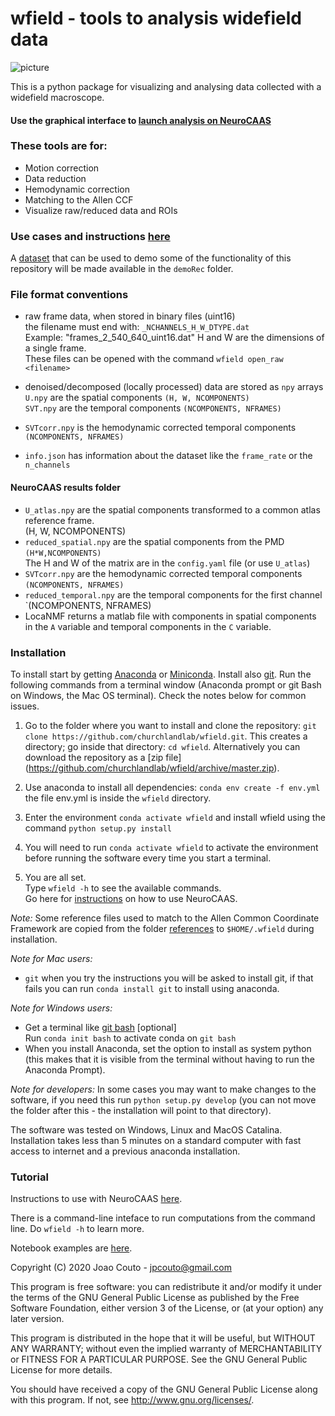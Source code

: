 # wfield - tools to analysis widefield data

![picture](images/timelapse.png)

This is a python package for visualizing and analysing data collected with a widefield macroscope.

#### Use the graphical interface to [launch analysis on NeuroCAAS](usecases.md)

### These tools are for:
  - Motion correction
  - Data reduction
  - Hemodynamic correction
  - Matching to the Allen CCF
  - Visualize raw/reduced data and ROIs

### Use cases and instructions [here](usecases.md)

A [dataset](http://repository.cshl.edu/id/eprint/38599/) that can be used to demo some of the functionality of this repository will be made available in the ``demoRec`` folder.

### File format conventions

  - raw frame data, when stored in binary files (uint16) <br />
    the filename must end with: `_NCHANNELS_H_W_DTYPE.dat` <br />
    Example: "frames_2_540_640_uint16.dat" H and W are the dimensions of a single frame. <br />
    These files can be opened with the command `wfield open_raw <filename>` <br />

  - denoised/decomposed (locally processed) data are stored as `npy` arrays <br /> 
  `U.npy` are the spatial components `(H, W, NCOMPONENTS)` <br />
  `SVT.npy` are the temporal components `(NCOMPONENTS, NFRAMES)` <br />
  
  - `SVTcorr.npy` is the hemodynamic corrected temporal components `(NCOMPONENTS, NFRAMES)`
  
  - `info.json` has information about the dataset like the `frame_rate` or the `n_channels`

#### NeuroCAAS results folder

  - `U_atlas.npy` are the spatial components transformed to a common atlas reference frame. <br />  (H, W, NCOMPONENTS)
  - `reduced_spatial.npy` are the spatial components from the PMD `(H*W,NCOMPONENTS)` <br />
    The H and W of the matrix are in the `config.yaml` file (or use `U_atlas`)
  - `SVTcorr.npy` are the hemodynamic corrected temporal components `(NCOMPONENTS, NFRAMES)`<br />
  - `reduced_temporal.npy` are the temporal components for the first channel `(NCOMPONENTS, NFRAMES)
  - LocaNMF returns a matlab file with components in spatial components in the `A` variable and temporal components in the `C` variable.

### Installation

To install start by getting [Anaconda](https://www.anaconda.com/distribution/#download-section) or [Miniconda](https://docs.conda.io/en/latest/miniconda.html). Install also [git](https://git-scm.com/book/en/v2/Getting-Started-Installing-Git). Run the following commands from a terminal window (Anaconda prompt or git Bash on Windows, the Mac OS terminal). Check the notes below for common issues.

1. Go to the folder where you want to install and clone the repository: ``git clone https://github.com/churchlandlab/wfield.git``. This creates a directory; go inside that directory: ``cd wfield``. Alternatively you can download the repository as a [zip file] (https://github.com/churchlandlab/wfield/archive/master.zip).

2. Use anaconda to install all dependencies: ``conda env create -f env.yml`` the file env.yml is inside the ``wfield`` directory.

3. Enter the environment ``conda activate wfield`` and install wfield using the command ``python setup.py install``

4. You will need to run `conda activate wfield` to activate the environment before running the software every time you start a terminal.

5. You are all set. <br /> Type ``wfield -h`` to see the available commands. <br /> Go here for [instructions](https://github.com/jcouto/wfield/tree/master/usecases.md) on how to use NeuroCAAS.


*Note:* Some reference files used to match to the Allen Common Coordinate Framework are copied from the folder [references](https://github.com/jcouto/wfield/tree/master/references) to ``$HOME/.wfield`` during installation. 

*Note for Mac users:*

   - ``git`` when you try the instructions you will be asked to install git, if that fails you can run ``conda install git`` to install using anaconda. 

*Note for Windows users:*

   - Get a terminal like [git bash](https://git-scm.com/downloads) [optional] <br />
   Run ``conda init bash`` to activate conda on ``git bash``
   - When you install Anaconda,  set the option to install as system python (this makes that it is visible from the terminal without having to run the Anaconda Prompt).


*Note for developers:* In some cases you may want to make changes to the software, if you need this run ``python setup.py develop`` (you can not move the folder after this - the installation will point to that directory).


The software was tested on Windows, Linux and MacOS Catalina. Installation takes less than 5 minutes on a standard computer with fast access to internet and a previous anaconda installation.

### Tutorial

Instructions to use with NeuroCAAS [here](https://github.com/jcouto/wfield/tree/master/usecases.md).
<br/>

There is a command-line inteface to run computations from the command line. Do `wfield -h` to learn more. <br/> 

Notebook examples are [here](https://github.com/jcouto/wfield/tree/master/notebooks).
<br/>


Copyright (C) 2020 Joao Couto - jpcouto@gmail.com

This program is free software: you can redistribute it and/or modify
it under the terms of the GNU General Public License as published by
the Free Software Foundation, either version 3 of the License, or
(at your option) any later version.

This program is distributed in the hope that it will be useful,
but WITHOUT ANY WARRANTY; without even the implied warranty of
MERCHANTABILITY or FITNESS FOR A PARTICULAR PURPOSE.  See the
GNU General Public License for more details.

You should have received a copy of the GNU General Public License
along with this program.  If not, see <http://www.gnu.org/licenses/>.
